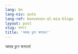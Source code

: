 ```yaml
---
lang: bn
lang-niv: auto
lang-ref: bonvenon-al-mia-blogo
layout: post
slug: স্বাগত!
title: 'আমার ব্লগে স্বাগতম!'
---
```


আমার ব্লগে স্বাগতম!
